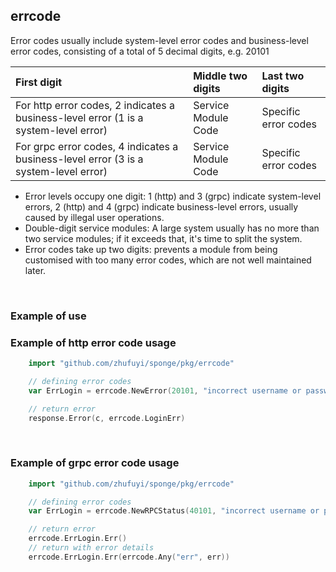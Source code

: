 ## errcode

Error codes usually include system-level error codes and business-level error codes, consisting of a total of 5 decimal digits, e.g. 20101

| First digit                                                                          | Middle two digits | Last two digits |
|:-------------------------------------------------------------------------------------|:-------|:-------|
| For http error codes, 2 indicates a business-level error (1 is a system-level error) | Service Module Code | Specific error codes |
| For grpc error codes, 4 indicates a business-level error (3 is a system-level error) | Service Module Code | Specific error codes |

- Error levels occupy one digit: 1 (http) and 3 (grpc) indicate system-level errors, 2 (http) and 4 (grpc) indicate business-level errors, usually caused by illegal user operations.
- Double-digit service modules: A large system usually has no more than two service modules; if it exceeds that, it's time to split the system.
- Error codes take up two digits: prevents a module from being customised with too many error codes, which are not well maintained later.

<br>

### Example of use

### Example of http error code usage

```go
    import "github.com/zhufuyi/sponge/pkg/errcode"

    // defining error codes
    var ErrLogin = errcode.NewError(20101, "incorrect username or password")

    // return error
    response.Error(c, errcode.LoginErr)
```

<br>

### Example of grpc error code usage

```go
    import "github.com/zhufuyi/sponge/pkg/errcode"

    // defining error codes
    var ErrLogin = errcode.NewRPCStatus(40101, "incorrect username or password")

    // return error
    errcode.ErrLogin.Err()
    // return with error details
    errcode.ErrLogin.Err(errcode.Any("err", err))
```